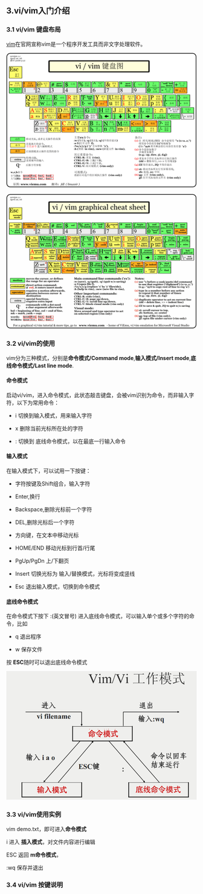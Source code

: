 ## 3.vi/vim入门介绍

### 3.1 vi/vim 键盘布局

[vim](http://www.vim.org)在官网宣称vim是一个程序开发工具而非文字处理软件。

![vi/vim的布局—中文](img/vi-vim-cheat-sheet-ch.gif)

![vi/vim的布局](img/vi-vim-cheat-sheet.gif)

### 3.2 vi/vim的使用


vim分为三种模式，分别是**命令模式/Command mode**,**输入模式/Insert mode**,**底线命令模式/Last line mode**.

#### **命令模式**

启动vi/vim，进入命令模式，此状态敲击键盘，会被vim识别为命令，而非输入字符，以下为常用命令：

* i 切换到输入模式，用来输入字符

* x 删除当前光标所在处的字符

* : 切换到 底线命令模式，以在最底一行输入命令


#### **输入模式**

在输入模式下，可以试用一下按键：

* 字符按键及Shift组合，输入字符

* Enter,换行

* Backspace,删除光标前一个字符

* DEL,删除光标后一个字符

* 方向键，在文本中移动光标

* HOME/END 移动光标到行首/行尾

* PgUp/PgDn 上/下翻页

* Insert 切换光标为 输入/替换模式，光标将变成竖线

* Esc 退出输入模式，切换到命令模式

#### 底线命令模式

在命令模式下按下 :(英文冒号) 进入底线命令模式，可以输入单个或多个字符的命令，比如

* q 退出程序

* w 保存文件

按 **ESC**随时可以退出底线命令模式

![三种命令模式的的切换](img/vim-vi-workmodel.png)


### 3.3 vi/vim使用实例

vim demo.txt，即可进入**命令模式**

i 进入 **插入模式**，对文件内容进行编辑

ESC 返回 **m命令模式**，

:wq 保存并退出


### 3.4 vi/vim 按键说明

